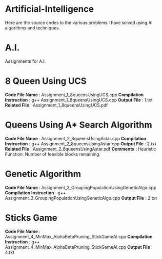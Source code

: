 # Artificial-Intelligence
Here are the source codes to the various problems I have solved using AI algorithms and techniques.

# A.I.
Assignments for A.I.

# 8 Queen Using UCS
**Code File Name** : Assignment_1_8queensUsingUCS.cpp
**Compilation Instruction** : g++ Assignment_1_8queensUsingUCS.cpp
**Output File** : 1.txt
**Related File** : Assignment_1_8queensUsingUCS.pdf 

#  Queens Using A* Search Algorithm
**Code File Name** : Assignment_2_8queensUsingAstar.cpp
**Compilation Instruction** : g++ Assignment_2_8queensUsingAstar.cpp
**Output File** : 2.txt
**Related File** : Assignment_2_8queensUsingAstar.pdf 
**Comments** : Heuristic Function: Number of feasible blocks remaining. 

 #  Genetic Algorithm
**Code File Name** : Assignment_3_GroupingPopulationUsingGeneticAlgo.cpp
**Compilation Instruction** : g++ Assignment_3_GroupingPopulationUsingGeneticAlgo.cpp
**Output File** : 2.txt

# Sticks Game
**Code File Name** : Assignment_4_MinMax_AlphaBetaPruning_StickGameAI.cpp 
**Compilation Instruction** : g++ Assignment_4_MinMax_AlphaBetaPruning_StickGameAI.cpp 
**Output File** : 4.txt  
